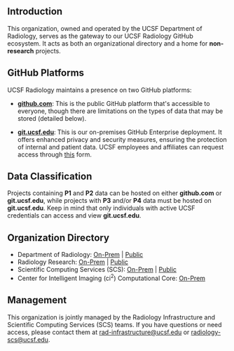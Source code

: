## Introduction

This organization, owned and operated by the UCSF Department of Radiology, serves as the gateway to our UCSF Radiology GitHub ecosystem. It acts as both an organizational directory and a home for **non-research** projects.

## GitHub Platforms

UCSF Radiology maintains a presence on two GitHub platforms:

- **[github.com](https://github.com/)**: This is the public GitHub platform that's accessible to everyone, though there are limitations on the types of data that may be stored (detailed below).

- **[git.ucsf.edu](https://git.ucsf.edu/)**: This is our on-premises GitHub Enterprise deployment. It offers enhanced privacy and security measures, ensuring the protection of internal and patient data. UCSF employees and affiliates can request access through [this](https://ucsf.service-now.com/ucsfit?id=ucsf_sc_cat_item&sys_id=93bee8021b591810fd5d85507e4bcbf4) form.

## Data Classification

Projects containing **P1** and **P2** data can be hosted on either **github.com** or **git.ucsf.edu**, while projects with **P3** and/or **P4** data must be hosted on **git.ucsf.edu**. Keep in mind that only individuals with active UCSF credentials can access and view **git.ucsf.edu**.

## Organization Directory

- Department of Radiology: [On-Prem](https://git.ucsf.edu/radiology) | [Public](https://github.com/ucsf-radiology)
- Radiology Research: [On-Prem](https://git.ucsf.edu/radiology-research) | [Public](https://github.com/radiology-research)
- Scientific Computing Services (SCS): [On-Prem](https://git.ucsf.edu/radiology-scs) | [Public](https://github.com/radiology-scs)
- Center for Intelligent Imaging (ci<sup>2</sup>) Computational Core: [On-Prem](https://git.ucsf.edu/intelligent-imaging-computational-core)

## Management

This organization is jointly managed by the Radiology Infrastructure and Scientific Computing Services (SCS) teams. If you have questions or need access, please contact them at [rad-infrastructure@ucsf.edu](mailto:rad-infrastructure@ucsf.edu) or [radiology-scs@ucsf.edu](mailto:radiology-scs@ucsf.edu).

